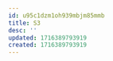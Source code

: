 ```yaml
---
id: u95c1dzm1oh939mbjm85mmb
title: S3
desc: ''
updated: 1716389793919
created: 1716389793919
---
```

